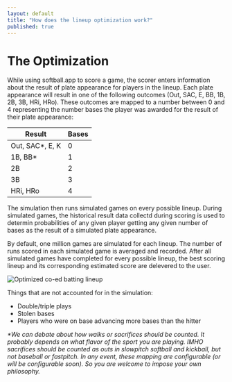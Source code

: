 ```yaml
---
layout: default
title: "How does the lineup optimization work?"
published: true
---
```


# The Optimization

While using softball.app to score a game, the scorer enters information about the result of plate appearance for players in the lineup. Each plate appearance will result in one of the following outcomes (Out, SAC, E, BB, 1B, 2B, 3B, HRi, HRo). These outcomes are mapped to a number between 0 and 4 representing the number bases the player was awarded for the result of their plate appearance:

| Result         | Bases |
| -------------- | ----- |
| Out, SAC*, E, K | 0     |
| 1B, BB*        | 1     |
| 2B             | 2     |
| 3B             | 3     |
| HRi, HRo       | 4     |

The simulation then runs simulated games on every possible lineup. During simulated games, the historical result data collectd during scoring is used to determin probabilities of any given player getting any given number of bases as the result of a simulated plate appearance.

By default, one million games are simulated for each lineup. The number of runs scored in each simulated game is averaged and recorded. After all simulated games have completed for every possible lineup, the best scoring lineup and its corresponding estimated score are delevered to the user.

![Optimized co-ed batting lineup](https://i.imgur.com/PrghHEl.png "Optimized co-ed batting lineup")

Things that are not accounted for in the simulation:

- Double/triple plays
- Stolen bases
- Players who were on base advancing more bases than the hitter

_*We can debate about how walks or sacrifices should be counted. It probably depends on what flavor of the sport you are playing. IMHO sacrifices should be counted as outs in slowpitch softball and kickball, but not baseball or fastpitch. In any event, these mapping are configurable (or will be configurable soon). So you are welcome to impose your own philosophy._